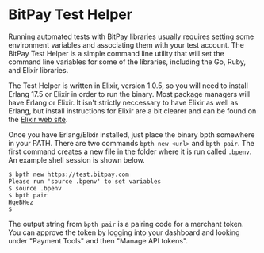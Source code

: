 BitPay Test Helper
=========

Running automated tests with BitPay libraries usually requires setting some environment variables and associating them with your test account. The BitPay Test Helper is a simple command line utility that will set the command line variables for some of the libraries, including the Go, Ruby, and Elixir libraries.

The Test Helper is written in Elixir, version 1.0.5, so you will need to install Erlang 17.5 or Elixir in order to run the binary. Most package managers will have Erlang or Elixir. It isn't strictly neccessary to have Elixir as well as Erlang, but install instructions for Elixir are a bit clearer and can be found on the [Elixir web site](http://elixir-lang.org/install.html).

Once you have Erlang/Elixir installed, just place the binary bpth somewhere in your PATH. There are two commands `bpth new <url>` and `bpth pair`. The first command creates a new file in the folder where it is run called `.bpenv`. An example shell session is shown below.

```shell
$ bpth new https://test.bitpay.com
Please run 'source .bpenv' to set variables
$ source .bpenv
$ bpth pair
HqeBHez
$
```

The output string from `bpth pair` is a pairing code for a merchant token. You can approve the token by logging into your dashboard and looking under "Payment Tools" and then "Manage API tokens".
